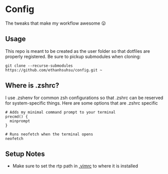 # Config
The tweaks that make my workflow awesome 😛

## Usage
This repo is meant to be created as the user folder so that dotfiles are properly registered. Be sure
to pickup submodules when cloning:
```shell
git clone --recurse-submodules https://github.com/ethanhsuhsu/config.git ~
```

## Where is .zshrc?
I use .zshenv for common zsh configurations so that .zshrc can be reserved for system-specific things.
Here are some options that are .zshrc specific
```shell
# Adds my minimal command prompt to your terminal
precmd() {
  minprompt
}

# Runs neofetch when the terminal opens
neofetch
```

## Setup Notes
* Make sure to set the rtp path in [.vimrc](.vimrc) to where it is installed
